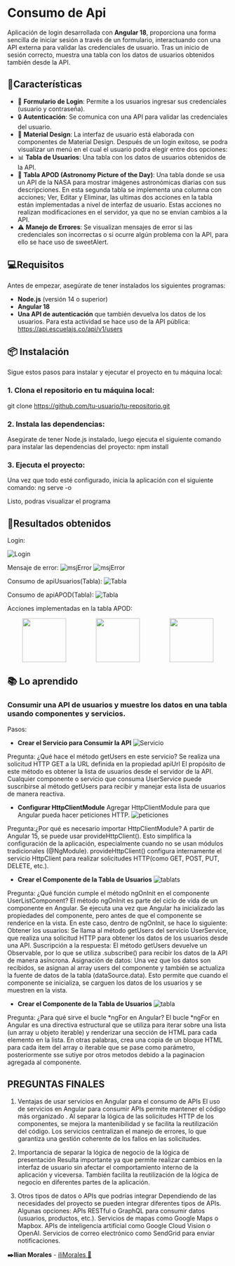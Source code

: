 
# Consumo de Api

Aplicación de login desarrollada con **Angular 18**, proporciona una forma sencilla de iniciar sesión a través de un formulario, interactuando con una API externa para validar las credenciales de usuario.
Tras un inicio de sesión correcto, muestra una tabla con los datos de usuarios obtenidos también desde la API. 

## 🚀Características

- 📝 **Formulario de Login**: Permite a los usuarios ingresar sus credenciales (usuario y contraseña).
- 🔒 **Autenticación**: Se comunica con una API para validar las credenciales del usuario.
- 🎨 **Material Design**: La interfaz de usuario está elaborada con componentes de Material Design.
Después de un login exitoso, se podra visualizar un menú en el cual el usuario podra elegir entre dos opciones: 
- 📊 **Tabla de Usuarios**: Una tabla con los datos de usuarios obtenidos de la API.
- 🌠 **Tabla APOD (Astronomy Picture of the Day)**: Una tabla donde se usa un API de la NASA para mostrar imágenes astronómicas diarias con sus descripciones.
En esta segunda tabla se implementa una columna con acciones; Ver, Editar y Eliminar, las ultimas dos acciones en la tabla están implementadas a nivel de interfaz de usuario. Estas acciones no realizan modificaciones en el servidor, ya que no se envían cambios a la API.  
- ⚠️ **Manejo de Errores**: Se visualizan mensajes de error si las credenciales son incorrectas o si ocurre algún problema con la API, para ello se hace uso de sweetAlert.


## 💻Requisitos

Antes de empezar, asegúrate de tener instalados los siguientes programas:

- **Node.js** (versión 14 o superior)
- **Angular 18**
- **Una API de autenticación** que también devuelva los datos de los usuarios.
Para esta actividad se hace uso de la API pública: https://api.escuelajs.co/api/v1/users

## 📦 Instalación

Sigue estos pasos para instalar y ejecutar el proyecto en tu máquina local:

### 1. Clona el repositorio en tu máquina local:

   git clone https://github.com/tu-usuario/tu-repositorio.git

### 2. Instala las dependencias:
Asegúrate de tener Node.js instalado, luego ejecuta el siguiente comando para instalar las dependencias del proyecto:
    npm install

### 3. Ejecuta el proyecto:
Una vez que todo esté configurado, inicia la aplicación con el siguiente comando:
    ng serve -o

Listo, podras visualizar el programa 

## 📌Resultados obtenidos

Login:

![Login](src/assets/img/Login.png)

Mensaje de error:
![msjError](src/assets/img/Error1.png)
![msjError](src/assets/img/Error2.png)

Consumo de apiUsuarios(Tabla):
![Tabla](src/assets/img/Home.png)

Consumo de apiAPOD(Tabla):
![Tabla](src/assets/img/APOD.png)

Acciones implementadas en la tabla APOD:
<div style="display: flex; justify-content: space-around;">
  <img src="src/assets/img/ver.png" style="width: 100px; margin: 0 10px;">
  <img src="src/assets/img/elitar.png" style="width: 100px; margin: 0 10px;">
  <img src="src/assets/img/eliminar.png" style="width: 100px; margin: 0 10px;">
</div>

## 📚 Lo aprendido

### Consumir una API de usuarios y muestre los datos en una tabla usando componentes y servicios.
Pasos: 

- **Crear el Servicio para Consumir la API**
![Servicio](src/assets/img/servicio.png)

Pregunta: ¿Qué hace el método getUsers en este servicio?
Se realiza una solicitud HTTP GET a la URL definida en la propiedad apiUrl
El propósito de este método es obtener la lista de usuarios desde el servidor de la API. Cualquier componente o servicio que consuma UserService puede suscribirse al método getUsers para recibir y manejar esta lista de usuarios de manera reactiva.


- **Configurar HttpClientModule**
Agregar HttpClientModule para que Angular pueda hacer peticiones HTTP.
![peticiones](src/assets/img/peticiones.png)

Pregunta:¿Por qué es necesario importar HttpClientModule?
A partir de Angular 15, se puede usar provideHttpClient(). Esto simplifica la configuración de la aplicación, especialmente cuando no se usan módulos tradicionales (@NgModule).
provideHttpClient() configura internamente el servicio HttpClient para realizar solicitudes HTTP(como GET, POST, PUT, DELETE, etc.).


- **Crear el Componente de la Tabla de Usuarios**
![tablats](src/assets/img/tablats.png)

Pregunta: ¿Qué función cumple el método ngOnInit en el componente UserListComponent?
El método ngOnInit es parte del ciclo de vida de un componente en Angular. Se ejecuta una vez que Angular ha inicializado las propiedades del componente, pero antes de que el componente se renderice en la vista.
En este caso, dentro de ngOnInit, se hace lo siguiente:
Obtener los usuarios: Se llama al método getUsers del servicio UserService, que realiza una solicitud HTTP para obtener los datos de los usuarios desde una API.
Suscripción a la respuesta: El método getUsers devuelve un Observable, por lo que se utiliza .subscribe() para recibir los datos de la API de manera asíncrona.
Asignación de datos: Una vez que los datos son recibidos, se asignan al array users del componente y también se actualiza la fuente de datos de la tabla (dataSource.data).
Esto permite que cuando el componente se inicializa, se carguen los datos de los usuarios y se muestren en la vista.

- **Crear el Componente de la Tabla de Usuarios**
![tabla](src/assets/img/tabla.png)

Pregunta: ¿Para qué sirve el bucle *ngFor en Angular? 
El bucle *ngFor en Angular es una directiva estructural que se utiliza para iterar sobre una lista (un array u objeto iterable) y renderizar una sección de HTML para cada elemento en la lista. En otras palabras, crea una copia de un bloque HTML para cada item del array o iterable que se pase como parámetro, posteriormente sse sutiye por otros metodos debido a la paginacion agregada al componente.



## PREGUNTAS FINALES
1. Ventajas de usar servicios en Angular para el consumo de APIs
El uso de servicios en Angular para consumir APIs permite mantener el código más organizado . Al separar la lógica de las solicitudes HTTP de los componentes, se mejora la mantenibilidad y se facilita la reutilización del código. Los servicios centralizan el manejo de errores, lo que garantiza una gestión coherente de los fallos en las solicitudes.

2. Importancia de separar la lógica de negocio de la lógica de presentación
Resulta importante ya que permite realizar cambios en la interfaz de usuario sin afectar el comportamiento interno de la aplicación y viceversa. También facilita la reutilización de la lógica de negocio en diferentes partes de la aplicación. 

3. Otros tipos de datos o APIs que podrías integrar
Dependiendo de las necesidades del proyecto se pueden integrar diferentes tipos de APIs. Algunas opciones:
APIs RESTful o GraphQL para consumir datos (usuarios, productos, etc.).
Servicios de mapas como Google Maps o Mapbox.
APIs de inteligencia artificial como Google Cloud Vision o OpenAI.
Servicios de correo electrónico como SendGrid para enviar notificaciones.

**✒️Ilian Morales** - [iliMorales 💜](https://github.com/Ilimm9)